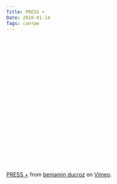 ```yaml
---
Title: PRESS +
Date: 2010-01-14
Tags: саптрю
---
```


<div class="text"><p><object width="601" height="338"><param name="allowfullscreen" value="true"></param><param name="allowscriptaccess" value="always"></param><param name="movie" value="http://vimeo.com/moogaloop.swf?clip_id=7671867&amp;server=vimeo.com&amp;show_title=1&amp;show_byline=1&amp;show_portrait=0&amp;color=00ADEF&amp;fullscreen=1"></param><embed src="http://vimeo.com/moogaloop.swf?clip_id=7671867&amp;server=vimeo.com&amp;show_title=1&amp;show_byline=1&amp;show_portrait=0&amp;color=00ADEF&amp;fullscreen=1" type="application/x-shockwave-flash" allowfullscreen="true" allowscriptaccess="always" width="601" height="338"></embed></object></p><p><a href="http://vimeo.com/7671867">PRESS +</a> from <a href="http://vimeo.com/user1619228">benjamin ducroz</a> on <a href="http://vimeo.com">Vimeo</a>.</p></div>